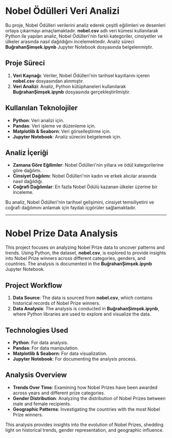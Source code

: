 # Nobel Ödülleri Veri Analizi

Bu proje, Nobel Ödülleri verilerini analiz ederek çeşitli eğilimleri ve desenleri ortaya çıkarmayı amaçlamaktadır. **nobel.csv** adlı veri kümesi kullanılarak Python ile yapılan analiz, Nobel Ödülleri'nin farklı kategoriler, cinsiyetler ve ülkeler arasında nasıl dağıldığını incelemektedir. Analiz süreci **BuğrahanŞimşek.ipynb** Jupyter Notebook dosyasında belgelenmiştir.

## Proje Süreci
1. **Veri Kaynağı**: Veriler, Nobel Ödülleri'nin tarihsel kayıtlarını içeren **nobel.csv** dosyasından alınmıştır.
2. **Veri Analizi**: Analiz, Python kütüphaneleri kullanılarak **BuğrahanŞimşek.ipynb** dosyasında gerçekleştirilmiştir.

## Kullanılan Teknolojiler
- **Python**: Veri analizi için.
- **Pandas**: Veri işleme ve düzenleme için.
- **Matplotlib & Seaborn**: Veri görselleştirme için.
- **Jupyter Notebook**: Analiz sürecini belgelemek için.

## Analiz İçeriği
- **Zamana Göre Eğilimler**: Nobel Ödülleri'nin yıllara ve ödül kategorilerine göre dağılımı.
- **Cinsiyet Dağılımı**: Nobel Ödülleri'nin kadın ve erkek alıcılar arasında nasıl dağıldığı.
- **Coğrafi Dağılımlar**: En fazla Nobel Ödülü kazanan ülkeler üzerine bir inceleme.

Bu analiz, Nobel Ödülleri'nin tarihsel gelişimini, cinsiyet temsiliyetini ve coğrafi dağılımını anlamak için faydalı içgörüler sağlamaktadır.

---

# Nobel Prize Data Analysis

This project focuses on analyzing Nobel Prize data to uncover patterns and trends. Using Python, the dataset, **nobel.csv**, is explored to provide insights into Nobel Prize winners across different categories, genders, and countries. The analysis is documented in the **BuğrahanŞimşek.ipynb** Jupyter Notebook.

## Project Workflow
1. **Data Source**: The data is sourced from **nobel.csv**, which contains historical records of Nobel Prize winners.
2. **Data Analysis**: The analysis is conducted in **BuğrahanŞimşek.ipynb**, where Python libraries are used to explore and visualize the data.

## Technologies Used
- **Python**: For data analysis.
- **Pandas**: For data manipulation.
- **Matplotlib & Seaborn**: For data visualization.
- **Jupyter Notebook**: For documenting the analysis process.

## Analysis Overview
- **Trends Over Time**: Examining how Nobel Prizes have been awarded across years and different prize categories.
- **Gender Distribution**: Analyzing the distribution of Nobel Prizes between male and female recipients.
- **Geographic Patterns**: Investigating the countries with the most Nobel Prize winners.

This analysis provides insights into the evolution of Nobel Prizes, shedding light on historical trends, gender representation, and geographic influence.
